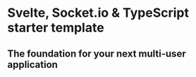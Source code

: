 # Svelte, Socket.io & TypeScript starter template
## The foundation for your next multi-user application
